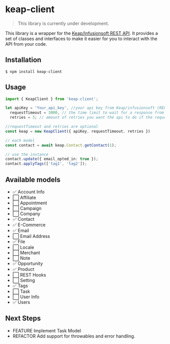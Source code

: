 # keap-client

> This library is currently under development.


This library is a wrapper for the [Keap/Infusionsoft REST API](https://developer.infusionsoft.com/docs/rest/). It provides a set of classes and interfaces to make it easier for you to interact with the API from your code.


## Installation
```
$ npm install keap-client
```

## Usage

```ts
import { KeapClient } from 'keap-client';

let apiKey = 'Your_api_key', //your api key from Keap/infusionsoft (REQUIRED)
  requestTimeout = 3000, // the time limit to wait for a response from the api (OPTIONAL)
  retries = 3; // amount of retries you want the api to do if the request failed (OPTIONAL)

//requestTimeout and retries are optional
const keap = new KeapClient({ apiKey, requestTimeout, retries }) 

// each model
const contact = await keap.Contact.getContact(1); 

// use the instance
contact.update({ email_opted_in: true });
contact.applyTags(['tag1', 'tag2']);
```

## Available models


- ✅  Account Info
- ⬜️ Affiliate
- ⬜️ Appointment
- ⬜️ Campaign
- ⬜️ Company
- ✅ Contact
- ✅ E-Commerce
- ✅ Email
- ⬜️ Email Address
- ✅ File
- ⬜️ Locale
- ⬜️ Merchant
- ⬜️ Note
- ✅ Opportunity
- ✅ Product
- ⬜️ REST Hooks
- ⬜️ Setting
- ✅ Tags
- ⬜️ Task
- ⬜️ User Info
- ✅ Users 

## Next Steps

- FEATURE Implement Task Model
- REFACTOR Add support for throwables and error handling.
